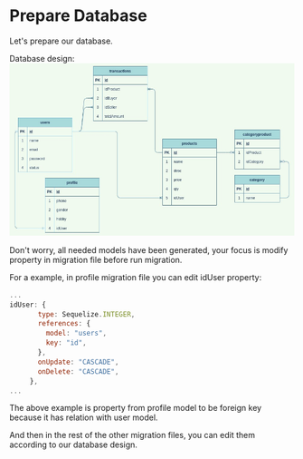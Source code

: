 # Prepare Database

Let's prepare our database.

Database design:  
![alt text](https://github.com/DumbwaysDotId/query-with-orm-and-relation-template/blob/5.prepare-database/database_design.jpg "Database Design")

Don't worry, all needed models have been generated, your focus is modify property in migration file before run migration.

For a example, in profile migration file you can edit idUser property:  
```javascript
...
idUser: {
       type: Sequelize.INTEGER,
       references: {
         model: "users",
         key: "id",
       },
       onUpdate: "CASCADE",
       onDelete: "CASCADE",
     },
...
```  
The above example is property from profile model to be foreign key because it has relation with user model.

And then in the rest of the other migration files, you can edit them according to our database design. 
